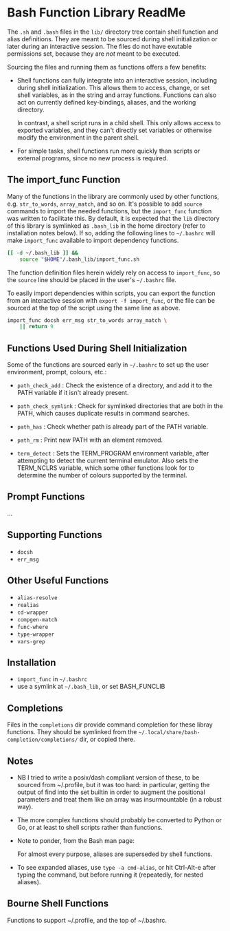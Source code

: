 # Bash Function Library ReadMe

The `.sh` and `.bash` files in the `lib/` directory tree contain shell function and
alias definitions. They are meant to be sourced during shell initialization or later
during an interactive session. The files do not have exutable permissions set, because
they are *not* meant to be executed.

Sourcing the files and running them as functions offers a few benefits:

  - Shell functions can fully integrate into an interactive session, including during
    shell initialization. This allows them to access, change, or set shell variables,
    as in the string and array functions. Functions can also act on currently defined
    key-bindings, aliases, and the working directory.

    In contrast, a shell script runs in a child shell. This only allows access to
    exported variables, and they can't directly set variables or otherwise modify the
    environment in the parent shell.

  - For simple tasks, shell functions run more quickly than scripts or external
    programs, since no new process is required.

## The import_func Function

Many of the functions in the library are commonly used by other functions, e.g.
`str_to_words`, `array_match`, and so on. It's possible to add `source` commands to
import the needed functions, but the `import_func` function was written to facilitate
this. By default, it is expected that the `lib` directory of this library is symlinked
as `.bash_lib` in the home directory (refer to installation notes below). If so, adding
the following lines to `~/.bashrc` will make `import_func` available to import
dependency functions.

```sh
[[ -d ~/.bash_lib ]] &&
    source "$HOME"/.bash_lib/import_func.sh
```

The function definition files herein widely rely on access to `import_func`, so
the `source` line should be placed in the user's `~/.bashrc` file.

To easily import dependencies within scripts, you can export the function from an
interactive session with `export -f import_func`, or the file can be sourced at the
top of the script using the same line as above.

```sh
import_func docsh err_msg str_to_words array_match \
    || return 9
```

## Functions Used During Shell Initialization

Some of the functions are sourced early in `~/.bashrc` to set up the user environment,
prompt, colours, etc.:

  - `path_check_add`
    : Check the existence of a directory, and add it to the PATH variable if it isn't
      already present.

  - `path_check_symlink`
    : Check for symlinked directories that are both in the PATH, which causes duplicate
      results in command searches.

  - `path_has`
    : Check whether path is already part of the PATH variable.

  - `path_rm`
    : Print new PATH with an element removed.

  - `term_detect`
    : Sets the TERM_PROGRAM environment variable, after attempting to detect the
      current terminal emulator. Also sets the TERM_NCLRS variable, which some other
      functions look for to determine the number of colours supported by the terminal.

## Prompt Functions

...

## Supporting Functions

  - `docsh`
  - `err_msg`

## Other Useful Functions

  - `alias-resolve`
  - `realias`
  - `cd-wrapper`
  - `compgen-match`
  - `func-where`
  - `type-wrapper`
  - `vars-grep`

## Installation

  - `import_func` in `~/.bashrc`
  - use a symlink at `~/.bash_lib`, or set BASH_FUNCLIB

## Completions

Files in the `completions` dir provide command completion for these libray functions.
They should be symlinked from the `~/.local/share/bash-completion/completions/` dir,
or copied there.

## Notes

- NB I tried to write a posix/dash compliant version of these, to be sourced from
  ~/.profile, but it was too hard: in particular, getting the output of find into the
  set builtin in order to augment the positional parameters and treat them like an
  array was insurmountable (in a robust way).

- The more complex functions should probably be converted to Python or Go, or at least
  to shell scripts rather than functions.

- Note to ponder, from the Bash man page:

  For almost every purpose, aliases are superseded by shell functions.

- To see expanded aliases, use `type -a cmd-alias`, or hit Ctrl-Alt-e after typing the
  command, but before running it (repeatedly, for nested aliases).
## Bourne Shell Functions

Functions to support ~/.profile, and the top of ~/.bashrc.
